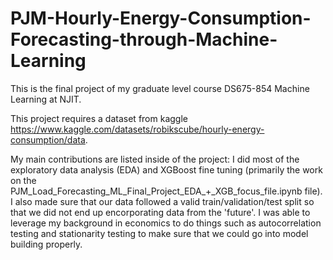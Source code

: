 # PJM-Hourly-Energy-Consumption-Forecasting-through-Machine-Learning
This is the final project of my graduate level course DS675-854 Machine Learning at NJIT.

This project requires a dataset from kaggle https://www.kaggle.com/datasets/robikscube/hourly-energy-consumption/data.

My main contributions are listed inside of the project: I did most of the exploratory data analysis (EDA) and XGBoost fine tuning (primarily the work on the PJM_Load_Forecasting_ML_Final_Project_EDA_+_XGB_focus_file.ipynb file). I also made sure that our data followed a valid train/validation/test split so that we did not end up encorporating data from the 'future'. I was able to leverage my background in economics to do things such as autocorrelation testing and stationarity testing to make sure that we could go into model building properly.
